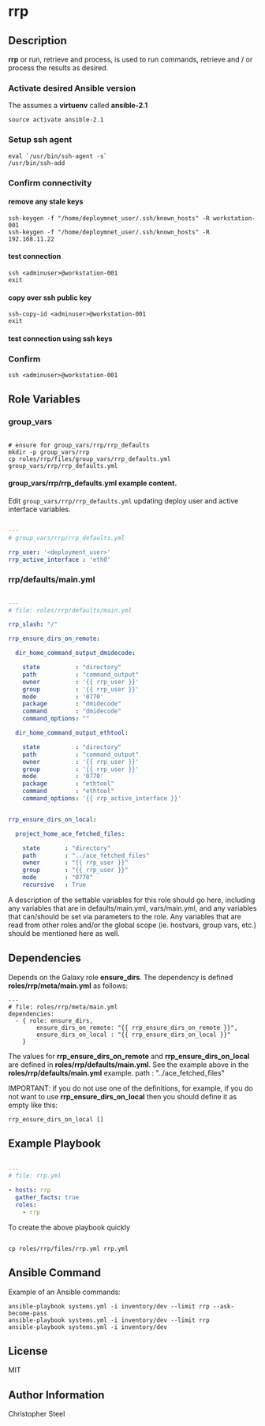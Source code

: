 rrp
===

Description
-----------

**rrp** or run, retrieve and process, is used to run commands, retrieve and / or process the results as desired.

### Activate desired Ansible version

The assumes a **virtuenv** called **ansible-2.1**

```shell
source activate ansible-2.1
```

### Setup ssh agent

```shell
eval `/usr/bin/ssh-agent -s`
/usr/bin/ssh-add
```

### Confirm connectivity

#### remove any stale keys

```shell
ssh-keygen -f "/home/deploymnet_user/.ssh/known_hosts" -R workstation-001
ssh-keygen -f "/home/deploymnet_user/.ssh/known_hosts" -R 192.168.11.22
```

#### test connection

```shell
ssh <adminuser>@workstation-001
exit
```

#### copy over ssh public key

```shell
ssh-copy-id <adminuser>@workstation-001
exit
```

#### test connection using ssh keys

### Confirm

```shell
ssh <adminuser>@workstation-001
```

### 

Role Variables
--------------

### group_vars

```shell

# ensure for group_vars/rrp/rrp_defaults
mkdir -p group_vars/rrp
cp roles/rrp/files/group_vars/rrp_defaults.yml group_vars/rrp/rrp_defaults.yml

```

#### group_vars/rrp/rrp_defaults.yml example content.

Edit `group_vars/rrp/rrp_defaults.yml` updating deploy user and active interface variables.

```yaml

---
# group_vars/rrp/rrp_defaults.yml

rrp_user: '<deployment_user>'
rrp_active_interface : 'eth0'

```

### rrp/defaults/main.yml

```yaml

---
# file: roles/rrp/defaults/main.yml

rrp_slash: "/"

rrp_ensure_dirs_on_remote:

  dir_home_command_output_dmidecode:

    state          : "directory"
    path           : "command_output"
    owner          : '{{ rrp_user }}'
    group          : '{{ rrp_user }}'
    mode           : '0770'
    package        : "dmidecode"
    command        : "dmidecode"
    command_options: ""

  dir_home_command_output_ethtool:

    state          : "directory"
    path           : "command_output"
    owner          : '{{ rrp_user }}'
    group          : '{{ rrp_user }}'
    mode           : '0770'
    package        : "ethtool"
    command        : "ethtool"
    command_options: '{{ rrp_active_interface }}'


rrp_ensure_dirs_on_local:

  project_home_ace_fetched_files:

    state       : "directory"
    path        : "../ace_fetched_files"
    owner       : "{{ rrp_user }}"
    group       : "{{ rrp_user }}"
    mode        : "0770"
    recursive   : True

```

A description of the settable variables for this role should go here, including any variables that are in defaults/main.yml, vars/main.yml, and any variables that can/should be set via parameters to the role. Any variables that are read from other roles and/or the global scope (ie. hostvars, group vars, etc.) should be mentioned here as well.

Dependencies
------------

Depends on the Galaxy role **ensure_dirs**. The dependency is defined **roles/rrp/meta/main.yml** as follows:

    ---
    # file: roles/rrp/meta/main.yml
    dependencies:
      - { role: ensure_dirs, 
            ensure_dirs_on_remote: "{{ rrp_ensure_dirs_on_remote }}",
            ensure_dirs_on_local : "{{ rrp_ensure_dirs_on_local }}"
        }

The values for **rrp_ensure_dirs_on_remote** and **rrp_ensure_dirs_on_local** are defined in **roles/rrp/defaults/main.yml**. See the example above in the **roles/rrp/defaults/main.yml** example.
        path        : "../ace_fetched_files"

IMPORTANT: if you do not use one of the definitions, for example, if you do not want to use **rrp_ensure_dirs_on_local** then you should define it as empty like this:

    rrp_ensure_dirs_on_local []

Example Playbook
----------------

```yaml

---
# file: rrp.yml

- hosts: rrp
  gather_facts: true
  roles:
    - rrp

```

To create the above playbook quickly 

```shell

cp roles/rrp/files/rrp.yml rrp.yml

```

Ansible Command
---------------

Example of an Ansible commands:

```shell
ansible-playbook systems.yml -i inventory/dev --limit rrp --ask-become-pass
ansible-playbook systems.yml -i inventory/dev --limit rrp
ansible-playbook systems.yml -i inventory/dev
```

License
-------

MIT

Author Information
------------------

Christopher Steel
